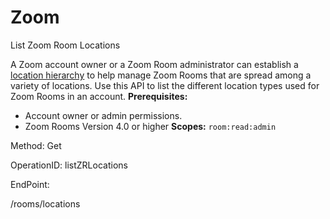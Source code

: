 #     Zoom


List Zoom Room Locations

A Zoom account owner or a Zoom Room administrator can establish a [location hierarchy](https://support.zoom.us/hc/en-us/articles/115000342983-Zoom-Rooms-Location-Hierarchy) to help manage Zoom Rooms that are spread among a variety of locations. Use this API to list the different location types used for Zoom Rooms in an account.
**Prerequisites:**
* Account owner or admin permissions.
* Zoom Rooms Version 4.0 or higher
**Scopes:** `room:read:admin` 





Method: Get

OperationID: listZRLocations

EndPoint:

/rooms/locations
